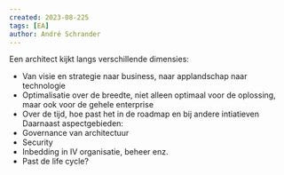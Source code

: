 ```yaml
---
created: 2023-08-225
tags: [EA]
author: André Schrander
---
```

Een architect kijkt langs verschillende dimensies:
* Van visie en strategie naar business, naar applandschap naar technologie
* Optimalisatie over de breedte, niet alleen optimaal voor de oplossing, maar ook voor de gehele enterprise
* Over de tijd, hoe past het in de roadmap en bij andere intiatieven
Daarnaast aspectgebieden:
* Governance van architectuur
* Security
* Inbedding in IV organisatie, beheer enz.
* Past de life cycle?